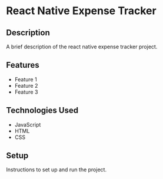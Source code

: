 # React Native Expense Tracker

## Description

A brief description of the react native expense tracker project.

## Features

- Feature 1
- Feature 2
- Feature 3

## Technologies Used

- JavaScript
- HTML
- CSS

## Setup

Instructions to set up and run the project.
